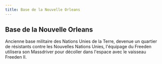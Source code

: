 ```yaml
---
title: Base de la Nouvelle Orleans
---
```


Base de la Nouvelle Orleans
---------------------------

Ancienne base militaire des Nations Unies de la Terre, devenue un quartier de résistants contre les Nouvelles Nations Unies, l'équipage du Freeden utilisera son Massdriver pour décoller dans l'espace avec le vaisseau Freeden II.

